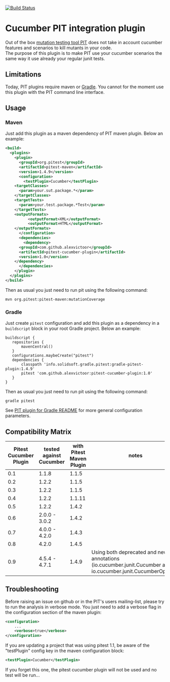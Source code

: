 [![Build Status](https://travis-ci.org/alexvictoor/pitest-cucumber-plugin.svg?branch=master)](https://travis-ci.org/alexvictoor/pitest-cucumber-plugin)

Cucumber PIT integration plugin
========================

Out of the box [mutation testing tool PIT](http://pitest.org) does not take in account cucumber features and scenarios to kill mutants in your code.  
The purpose of this plugin is to make PIT use your cucumber scenarios the same way it use already your regular junit tests.

Limitations
------------
Today, PIT plugins require maven or [Gradle](https://github.com/szpak/gradle-pitest-plugin). You cannot for the moment use this plugin with the PIT command line interface.

Usage
------
### Maven

Just add this plugin as a maven dependency of PIT maven plugin. Below an example:

```xml
<build>
  <plugins>
    <plugin>
      <groupId>org.pitest</groupId>
      <artifactId>pitest-maven</artifactId>
      <version>1.4.9</version>
      <configuration>
        <testPlugin>Cucumber</testPlugin>
    <targetClasses>
      <param>your.sut.package.*</param>
    </targetClasses>
    <targetTests>
      <param>your.test.package.*Test</param>
    </targetTests>
    <outputFormats>
          <outputFormat>XML</outputFormat>
          <outputFormat>HTML</outputFormat>
    </outputFormats>
      </configuration>
      <dependencies>
        <dependency>
      <groupId>com.github.alexvictoor</groupId>
      <artifactId>pitest-cucumber-plugin</artifactId>
      <version>1.0</version>
    </dependency>
      </dependencies>
    </plugin>
  </plugins>
</build>

```

Then as usual you just need to run pit using the following command:

    mvn org.pitest:pitest-maven:mutationCoverage

### Gradle

Just create `pitest` configuration and add this plugin as a dependency in a `buildscript` block in your root Gradle project. Below an example:
```
buildscript {
   repositories {
       mavenCentral()
   }
   configurations.maybeCreate("pitest")
   dependencies {
       classpath 'info.solidsoft.gradle.pitest:gradle-pitest-plugin:1.4.9'
       pitest 'com.github.alexvictoor:pitest-cucumber-plugin:1.0'
   }
}
```

Then as usual you just need to run pit using the following command:

    gradle pitest

See [PIT plugin for Gradle README]( https://github.com/szpak/gradle-pitest-plugin) for more general configuration parameters.

Compatibility Matrix
--------------------

| Pitest Cucumber Plugin | tested against Cucumber | with Pitest Maven Plugin | notes |
|------------------------|-------------------------|--------------------------|-------|
| 0.1 | 1.1.8         | 1.1.5  | |
| 0.2 | 1.2.2         | 1.1.5  | |
| 0.3 | 1.2.2         | 1.1.5  | |
| 0.4 | 1.2.2         | 1.1.11 | |
| 0.5 | 1.2.2         | 1.4.2  | |
| 0.6 | 2.0.0 - 3.0.2 | 1.4.2  | |
| 0.7 | 4.0.0 - 4.2.0 | 1.4.3  | |
| 0.8 | 4.2.0         | 1.4.5  | |                |
| 0.9 | 4.5.4 - 4.7.1 | 1.4.9  | Using both deprecated and new annotations (io.cucumber.junit.Cucumber and io.cucumber.junit.CucumberOptions) |

Troubleshooting
-----------------
Before raising an issue on github or in the PIT's users mailing-list, please try to run the analysis in verbose mode. You just need to add a verbose flag in the configuration section of the maven plugin:

```xml
<configuration>
    ...
    <verbose>true</verbose>
</configuration>
```

If you are updating a project that was using pitest 1.1, be aware of the "testPlugin" config key in the maven configuration block:

```xml
<testPlugin>Cucumber</testPlugin> 
```

If you forget this one, the pitest cucumber plugin will not be used and no test will be run...
